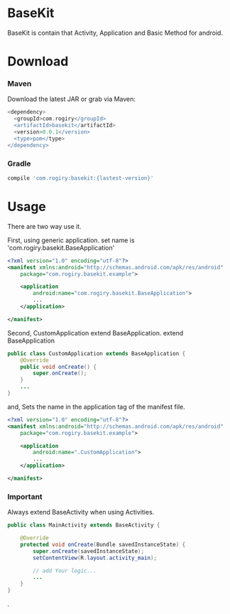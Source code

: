 # BaseKit #
BaseKit is contain that Activity, Application and Basic Method for android.

# Download #

### Maven ###

Download the latest JAR or grab via Maven:

```gradle
<dependency>
  <groupId>com.rogiry</groupId>
  <artifactId>basekit</artifactId>
  <version>0.0.1</version>
  <type>pom</type>
</dependency>
```

### Gradle ###
```gradle
compile 'com.rogiry:basekit:{lastest-version}'
```





# Usage #
There are two way use it.

First, using generic application.
set name is 'com.rogiry.basekit.BaseApplication'

```xml
<?xml version="1.0" encoding="utf-8"?>
<manifest xmlns:android="http://schemas.android.com/apk/res/android"
    package="com.rogiry.basekit.example">

    <application
        android:name="com.rogiry.basekit.BaseApplication">
        ...
    </application>

</manifest>
```

Second, CustomApplication extend BaseApplication.
extend BaseApplication

```java
public class CustomApplication extends BaseApplication {
    @Override
    public void onCreate() {
        super.onCreate();
    }
    ...
}

```

and, Sets the name in the application tag of the manifest file.

```xml
<?xml version="1.0" encoding="utf-8"?>
<manifest xmlns:android="http://schemas.android.com/apk/res/android"
    package="com.rogiry.basekit.example">

    <application
        android:name=".CustomApplication">
        ...
    </application>

</manifest>
```



### __Important__ ###
Always extend BaseActivity when using Activities.

```java
public class MainActivity extends BaseActivity {

    @Override
    protected void onCreate(Bundle savedInstanceState) {
        super.onCreate(savedInstanceState);
        setContentView(R.layout.activity_main);

        // add Your logic...
        ...
    }
}
```


.